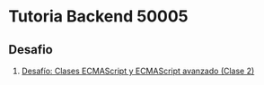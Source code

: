 # Tutoria Backend 50005

## Desafio
1. [Desafío: Clases ECMAScript y ECMAScript avanzado (Clase 2)](https://github.com/jp-quintana/tutoria-backend-50005/tree/main/desafio-clase-2)
